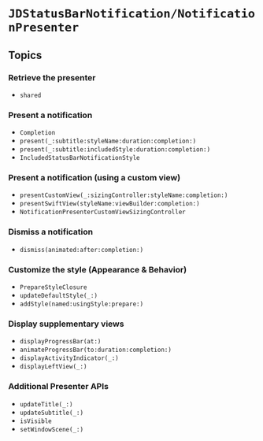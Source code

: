 # ``JDStatusBarNotification/NotificationPresenter``

## Topics

### Retrieve the presenter

- ``shared``

### Present a notification

- ``Completion``
- ``present(_:subtitle:styleName:duration:completion:)``
- ``present(_:subtitle:includedStyle:duration:completion:)``
- ``IncludedStatusBarNotificationStyle``

### Present a notification (using a custom view)

- ``presentCustomView(_:sizingController:styleName:completion:)``
- ``presentSwiftView(styleName:viewBuilder:completion:)``
- ``NotificationPresenterCustomViewSizingController``

### Dismiss a notification

- ``dismiss(animated:after:completion:)``

### Customize the style (Appearance & Behavior)

- ``PrepareStyleClosure``
- ``updateDefaultStyle(_:)``
- ``addStyle(named:usingStyle:prepare:)``

### Display supplementary views

- ``displayProgressBar(at:)``
- ``animateProgressBar(to:duration:completion:)``
- ``displayActivityIndicator(_:)``
- ``displayLeftView(_:)``

### Additional Presenter APIs

- ``updateTitle(_:)``
- ``updateSubtitle(_:)``
- ``isVisible``
- ``setWindowScene(_:)``
